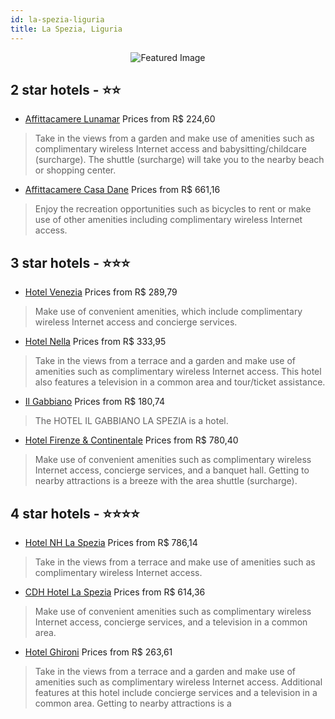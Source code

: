 ```yaml
---
id: la-spezia-liguria
title: La Spezia, Liguria
---
```


<center><img src="https://i.travelapi.com/hotels/1000000/10000/8300/8201/29fc2412_z.jpg" alt="Featured Image" /></center>


##  2 star hotels - ⭐️⭐️

-    [Affittacamere Lunamar](https://us.hurb.com/hotels/la-spezia/affittacamere-lunamar-JNP-JP345615?cmp=18055) Prices from R$ 224,60
   > Take in the views from a garden and make use of amenities such as complimentary wireless Internet access and babysitting/childcare (surcharge). The shuttle (surcharge) will take you to the nearby beach or shopping center.
-    [Affittacamere Casa Dane](https://us.hurb.com/hotels/la-spezia/affittacamere-casa-dane-JNP-JP680199?cmp=18055) Prices from R$ 661,16
   > Enjoy the recreation opportunities such as bicycles to rent or make use of other amenities including complimentary wireless Internet access.

##  3 star hotels - ⭐️⭐️⭐️

-    [Hotel Venezia](https://us.hurb.com/hotels/la-spezia/hotel-venezia-JNP-JP684207?cmp=18055) Prices from R$ 289,79
   > Make use of convenient amenities, which include complimentary wireless Internet access and concierge services.
-    [Hotel Nella](https://us.hurb.com/hotels/la-spezia/hotel-nella-JNP-JP744734?cmp=18055) Prices from R$ 333,95
   > Take in the views from a terrace and a garden and make use of amenities such as complimentary wireless Internet access. This hotel also features a television in a common area and tour/ticket assistance.
-    [Il Gabbiano](https://us.hurb.com/hotels/la-spezia/il-gabbiano-JNP-JP761852?cmp=18055) Prices from R$ 180,74
   > The HOTEL IL GABBIANO LA SPEZIA is a hotel.
-    [Hotel Firenze & Continentale](https://us.hurb.com/hotels/la-spezia/hotel-firenze-continentale-JNP-JP112834?cmp=18055) Prices from R$ 780,40
   > Make use of convenient amenities such as complimentary wireless Internet access, concierge services, and a banquet hall. Getting to nearby attractions is a breeze with the area shuttle (surcharge).

##  4 star hotels - ⭐️⭐️⭐️⭐️

-    [Hotel NH La Spezia](https://us.hurb.com/hotels/la-spezia/hotel-nh-la-spezia-JNP-JP150521?cmp=18055) Prices from R$ 786,14
   > Take in the views from a terrace and make use of amenities such as complimentary wireless Internet access.
-    [CDH Hotel La Spezia](https://us.hurb.com/hotels/la-spezia/cdh-hotel-la-spezia-JNP-JP292951?cmp=18055) Prices from R$ 614,36
   > Make use of convenient amenities such as complimentary wireless Internet access, concierge services, and a television in a common area.
-    [Hotel Ghironi](https://us.hurb.com/hotels/la-spezia/hotel-ghironi-JNP-JP149044?cmp=18055) Prices from R$ 263,61
   > Take in the views from a terrace and a garden and make use of amenities such as complimentary wireless Internet access. Additional features at this hotel include concierge services and a television in a common area. Getting to nearby attractions is a
